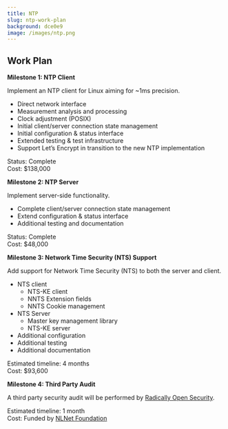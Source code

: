 ```yaml
---
title: NTP
slug: ntp-work-plan
background: dce0e9
image: /images/ntp.png
---
```


<h2>Work Plan</h2>

**Milestone 1: NTP Client**

Implement an NTP client for Linux aiming for \~1ms precision.

* Direct network interface
* Measurement analysis and processing
* Clock adjustment (POSIX)
* Initial client/server connection state management
* Initial configuration & status interface
* Extended testing & test infrastructure
* Support Let’s Encrypt in transition to the new NTP implementation

Status: Complete  
Cost: $138,000

**Milestone 2: NTP Server**

Implement server-side functionality.

* Complete client/server connection state management
* Extend configuration & status interface
* Additional testing and documentation

Status: Complete  
Cost: $48,000

**Milestone 3: Network Time Security (NTS) Support**

Add support for Network Time Security (NTS) to both the server and client.

* NTS client
  * NTS-KE client
  * NNTS Extension fields
  * NNTS Cookie management
* NTS Server
  * Master key management library
  * NTS-KE server
* Additional configuration
* Additional testing
* Additional documentation

Estimated timeline: 4 months  
Cost: $93,600

**Milestone 4: Third Party Audit**

A third party security audit will be performed by [Radically Open Security](https://www.radicallyopensecurity.com/).

Estimated timeline: 1 month  
Cost: Funded by [NLNet Foundation](https://nlnet.nl/)
